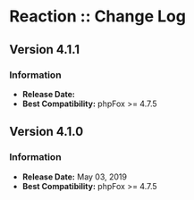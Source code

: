 # Reaction :: Change Log

## Version 4.1.1

### Information

- **Release Date:** 
- **Best Compatibility:** phpFox >= 4.7.5

## Version 4.1.0

### Information

- **Release Date:** May 03, 2019
- **Best Compatibility:** phpFox >= 4.7.5
